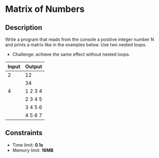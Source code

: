 # Matrix of Numbers

## Description
Write a program that reads from the console a positive 
integer number N and prints a matrix like in the examples below. Use two nested loops.
  - Challenge: achieve the same effect without nested loops.

|     Input      |     Output     |
|----------------|----------------|
|2               |12              |
|                |34              |
|4               |1 2 3 4         |
|                |2 3 4 5         |
|                |3 4 5 6         |
|                |4 5 6 7         |


## Constraints
- Time limit: **0.1s**
- Memory limit: **16MB**
